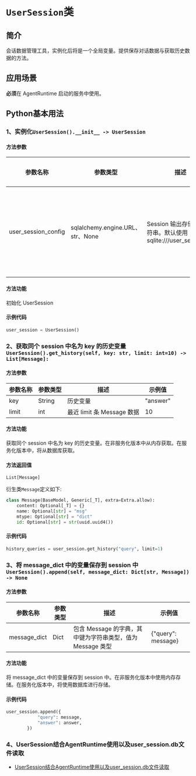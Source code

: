 # `UserSession`类

## 简介

会话数据管理工具，实例化后将是一个全局变量。提供保存对话数据与获取历史数据的方法。

## 应用场景

**必须**在 AgentRuntime 启动的服务中使用。

## Python基本用法

### 1、实例化`UserSession().__init__ -> UserSession`

#### 方法参数

| 参数名称   | 参数类型   | 描述         | 示例值       |
|--------|--------|------------|-----------|
| user_session_config | sqlalchemy.engine.URL、str、None | Session 输出存储配置字符串。默认使用 sqlite:///user_session.db | "正确的存储配置字符串" |

#### 方法功能

初始化 UserSession

#### 示例代码

```python
user_session = UserSession()
```

### 2、获取同个 session 中名为 key 的历史变量`UserSession().get_history(self, key: str, limit: int=10) -> List[Message]:`

#### 方法参数

| 参数名称   | 参数类型   | 描述         | 示例值       |
|--------|--------|------------|-----------|
| key | String | 历史变量 | "answer" |
| limit | int | 最近 limit 条 Message 数据 | 10 |

#### 方法功能

获取同个 session 中名为 key 的历史变量。在非服务化版本中从内存获取。在服务化版本中，将从数据库获取。

#### 方法返回值

`List[Message]` 

衍生类`Message`定义如下:

```python
class Message(BaseModel, Generic[_T], extra=Extra.allow):
    content: Optional[_T] = {}
    name: Optional[str] = "msg"
    mtype: Optional[str] = "dict"
    id: Optional[str] = str(uuid.uuid4())
```

#### 示例代码

```python
history_queries = user_session.get_history("query", limit=1)
```

### 3、将 message_dict 中的变量保存到 session 中`UserSession().append(self, message_dict: Dict[str, Message]) -> None`

#### 方法参数

| 参数名称   | 参数类型   | 描述         | 示例值       |
|--------|--------|------------|-----------|
| message_dict | Dict | 包含 Message 的字典，其中键为字符串类型，值为 Message 类型 | {"query": message} |

#### 方法功能

将 message_dict 中的变量保存到 session 中。在非服务化版本中使用内存存储。在服务化版本中，将使用数据库进行存储。

#### 示例代码

```python
user_session.append({
            "query": message,
            "answer": answer,
        }) 
```

### 4、UserSession结合AgentRuntime使用以及user_session.db文件读取

- [UserSession结合AgentRuntime使用以及user_session.db文件读取](https://github.com/baidubce/app-builder/blob/master/cookbooks/components/agent_runtime.ipynb)




